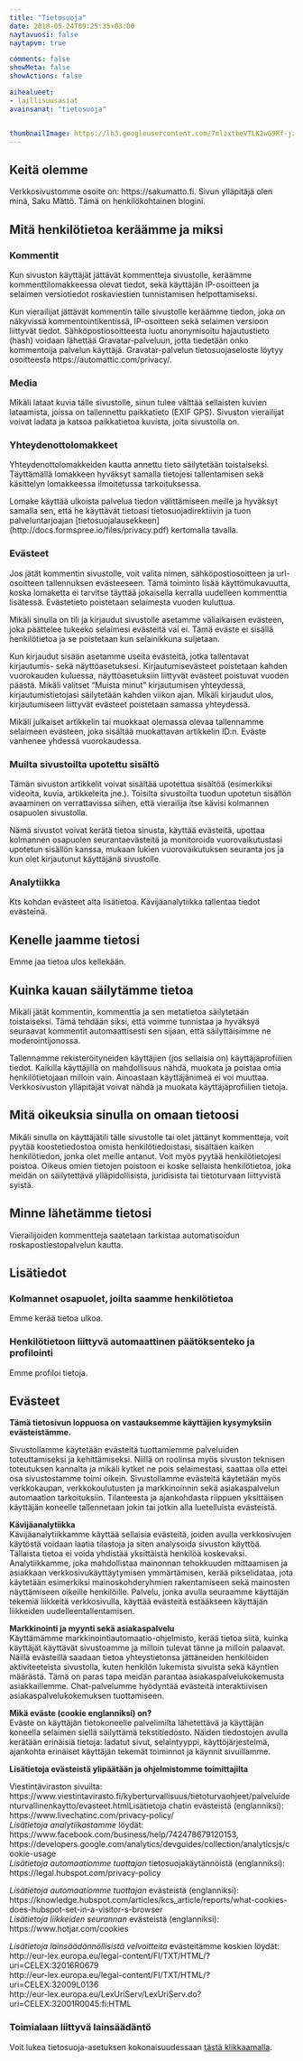 ```yaml
---
title: "Tietosuoja"
date: 2018-05-24T09:25:35+03:00
naytavuosi: false
naytapvm: true

comments: false
showMeta: false
showActions: false

aihealueet:
- laillisuusasiat
avainsanat: "tietosuoja"


thumbnailImage: https://lh3.googleusercontent.com/7mlzxtbeVTLK2wG9Rf-jzP5NCQJa7fZD80wrA4UROuiHkEuNMBEfQO31sn68KGsldNWunL80O0ScBzXXGeOKLpWlQZW07RpO618aNKjNv6I1BTvLzzFTnCPgDMs4RlEX72hyY80gUox83Uny9ujEldnJK7EQQrwdLehIUGilkbGg_HI-DN0vBLAX8LM95IQIIK0eelyUUcXg6xi7ltFzmgGYrEV_AmFPUvznNz-RWw6qUhk0uRlTScU2iHmTuZux6eDUNILsbQ74FsPBFnO1Q6zrs2IEJCYg_pPwBu2kKuXlVof_bVn-tyPf-uavC1JgWeMCqkiURQU_rdaS4mb7NrToEOosQVl0MysLxBMv6VpsWg6GwKeBQ9jcIllj2rDrjLB9C2aWYV6HqcbmYk97QsURQljx9YfqmoDIqEdWbCiUJf1FzjpRET4jOcTMdnCVRVUe1QNgFNpuYAh3MESDy5U6Kdj4o0Wc8WZE8vJ8ocK9dI1gxhm5eM7-K0Ll4-ih9UC27mJRJVg5eEA05_OMnFHt3kvEwz-_UxgbgE1GqPdKyIrlErszrgxySHiwMLTkuZv791gIIJiTGRzGZTN_4eHy2UJLcLDrlZyKUhs_fLrmul8RK7Hrm9LCOI8zWU6nSn1xpYRCVLOPuIZ5KWwHTJQcvh7-FrdG=w300-h224-no
---
```


<h2>Keitä olemme</h2>
<p>Verkkosivustomme osoite on: https://sakumatto.fi. Sivun ylläpitäjä olen minä, Saku Mättö. Tämä on henkilökohtainen blogini.</p>
<h2>Mitä henkilötietoa keräämme ja miksi</h2>
<h3>Kommentit</h3>
<p>Kun sivuston käyttäjät jättävät kommentteja sivustolle, keräämme kommenttilomakkeessa olevat tiedot, sekä käyttäjän IP-osoitteen ja selaimen versiotiedot roskaviestien tunnistamisen helpottamiseksi.</p>
<p>Kun vierailijat jättävät kommentin tälle sivustolle keräämme tiedon, joka on näkyvissä kommentointikentissä, IP-osoitteen sekä selaimen versioon liittyvät tiedot. Sähköpostiosoitteesta luotu anonymisoitu hajautustieto (hash) voidaan lähettää Gravatar-palveluun, jotta tiedetään onko kommentoija palvelun käyttäjä. Gravatar-palvelun tietosuojaseloste löytyy osoitteesta https://automattic.com/privacy/.</p>
<h3>Media</h3>
<p>Mikäli lataat kuvia tälle sivustolle, sinun tulee välttää sellaisten kuvien lataamista, joissa on tallennettu paikkatieto (EXIF GPS). Sivuston vierailijat voivat ladata ja katsoa paikkatietoa kuvista, joita sivustolla on.</p>
<h3>Yhteydenottolomakkeet</h3>
<p>Yhteydenottolomakkeiden kautta annettu tieto säilytetään toistaiseksi. Täyttämällä lomakkeen hyväksyt samalla tietojesi tallentamisen sekä käsittelyn lomakkeessa ilmoitetussa tarkoituksessa.</p>
<p>Lomake käyttää ulkoista palvelua tiedon välittämiseen meille ja hyväksyt samalla sen, että he käyttävät tietoasi tietosuojadirektiivin ja tuon palveluntarjoajan [tietosuojalausekkeen](http://docs.formspree.io/files/privacy.pdf) kertomalla tavalla.</p>
<h3>Evästeet</h3>
<p>Jos jätät kommentin sivustolle, voit valita nimen, sähköpostiosoitteen ja url-osoitteen tallennuksen evästeeseen. Tämä toiminto lisää käyttömukavuutta, koska lomaketta ei tarvitse täyttää jokaisella kerralla uudelleen kommenttia lisätessä. Evästetieto poistetaan selaimesta vuoden kuluttua.</p>
<p>Mikäli sinulla on tili ja kirjaudut sivustolle asetamme väliaikaisen evästeen, joka päättelee tukeeko selaimesi evästeitä vai ei. Tämä eväste ei sisällä henkilötietoa ja se poistetaan kun selainikkuna suljetaan.</p>
<p>Kun kirjaudut sisään asetamme useita evästeitä, jotka tallentavat kirjautumis- sekä näyttöasetuksesi. Kirjautumisevästeet poistetaan kahden vuorokauden kuluessa, näyttöasetuksiin liittyvät evästeet poistuvat vuoden päästä. Mikäli valitset “Muista minut” kirjautumisen yhteydessä, kirjautumistietojasi säilytetään kahden viikon ajan. Mikäli kirjaudut ulos, kirjautumiseen liittyvät evästeet poistetaan samassa yhteydessä.</p>
<p>Mikäli julkaiset artikkelin tai muokkaat olemassa olevaa tallennamme selaimeen evästeen, joka sisältää muokattavan artikkelin ID:n. Eväste vanhenee yhdessä vuorokaudessa.</p>
<h3>Muilta sivustoilta upotettu sisältö</h3>
<p>Tämän sivuston artikkelit voivat sisältää upotettua sisältöä (esimerkiksi videoita, kuvia, artikkeleita jne.). Toisilta sivustoilta tuodun upotetun sisällön avaaminen on verrattavissa siihen, että vierailija itse kävisi kolmannen osapuolen sivustolla.</p>
<p>Nämä sivustot voivat kerätä tietoa sinusta, käyttää evästeitä, upottaa kolmannen osapuolen seurantaevästeitä ja monitoroida vuorovaikutustasi upotetun sisällön kanssa, mukaan lukien vuorovaikutuksen seuranta jos ja kun olet kirjautunut käyttäjänä sivustolle.</p>
<h3>Analytiikka</h3>
<p>Kts kohdan evästeet alta lisätietoa. Kävijäanalytiikka tallentaa tiedot evästeinä.</p>
<h2>Kenelle jaamme tietosi</h2>
<p>Emme jaa tietoa ulos kellekään.</p>
<h2>Kuinka kauan säilytämme tietoa</h2>
<p>Mikäli jätät kommentin, kommenttia ja sen metatietoa säilytetään toistaiseksi. Tämä tehdään siksi, että voimme tunnistaa ja hyväksyä seuraavat kommentit automaattisesti sen sijaan, että säilyttäisimme ne moderointijonossa.</p>
<p>Tallennamme rekisteröityneiden käyttäjien (jos sellaisia on) käyttäjäprofiilien tiedot. Kaikilla käyttäjillä on mahdollisuus nähdä, muokata ja poistaa omia henkilötietojaan milloin vain. Ainoastaan käyttäjänimeä ei voi muuttaa. Verkkosivuston ylläpitäjät voivat nähdä ja muokata käyttäjäprofiilien tietoja.</p>
<h2>Mitä oikeuksia sinulla on omaan tietoosi</h2>
<p>Mikäli sinulla on käyttäjätili tälle sivustolle tai olet jättänyt kommentteja, voit pyytää koostetiedostoa omista henkilötiedoistasi, sisältäen kaiken henkilötiedon, jonka olet meille antanut. Voit myös pyytää henkilötietojesi poistoa. Oikeus omien tietojen poistoon ei koske sellaista henkilötietoa, joka meidän on säilytettävä ylläpidollisista, juridisista tai tietoturvaan liittyvistä syistä.</p>
<h2>Minne lähetämme tietosi</h2>
<p>Vierailijoiden kommentteja saatetaan tarkistaa automatisoidun roskapostiestopalvelun kautta.</p>
<h2>Lisätiedot</h2>
<h3>Kolmannet osapuolet, joilta saamme henkilötietoa</h3>
<p>Emme kerää tietoa ulkoa.</p>
<h3>Henkilötietoon liittyvä automaattinen päätöksenteko ja profilointi</h3>
<p>Emme profiloi tietoja.</p>
<h2>Evästeet</h2>
<p><strong>Tämä tietosivun loppuosa on vastauksemme käyttäjien kysymyksiin evästeistämme.</strong></p>
<p>Sivustollamme käytetään evästeitä tuottamiemme palveluiden toteuttamiseksi ja kehittämiseksi. Niillä on roolinsa myös sivuston teknisen toteutuksen kannalta ja mikäli kytket ne pois selaimestasi, saattaa olla ettei osa sivustostamme toimi oikein. Sivustollamme evästeitä käytetään myös verkkokaupan, verkkokoulutusten ja markkinoinnin sekä asiakaspalvelun automaation tarkoituksiin. Tilanteesta ja ajankohdasta riippuen yksittäisen käyttäjän koneelle tallennetaan jokin tai jotkin alla luetelluista evästeistä.</p>
<p><strong>Kävijäanalytiikka</strong><br />
Kävijäanalytiikkamme käyttää sellaisia evästeitä, joiden avulla verkkosivujen käytöstä voidaan laatia tilastoja ja siten analysoida sivuston käyttöä. Tällaista tietoa ei voida yhdistää yksittäistä henkilöä koskevaksi. Analytiikkamme, joka mahdollistaa mainonnan tehokkuuden mittaamisen ja asiakkaan verkkosivukäyttäytymisen ymmärtämisen, kerää pikselidataa, jota käytetään esimerkiksi mainoskohderyhmien rakentamiseen sekä mainosten näyttämiseen oikeille henkilöille. Palvelu, jonka avulla seuraamme käyttäjän tekemiä liikkeitä verkkosivulla, käyttää evästeitä estääkseen käyttäjän liikkeiden uudelleentallentamisen.</p>
<p><strong>Markkinointi ja myynti sekä asiakaspalvelu</strong><br />
Käyttämämme markkinointiautomaatio-ohjelmisto, kerää tietoa siitä, kuinka käyttäjät käyttävät sivustoamme ja milloin tulevat tänne ja milloin palaavat. Näillä evästeillä saadaan tietoa yhteystietonsa jättäneiden henkilöiden aktiviteeteista sivustolla, kuten henkilön lukemista sivuista sekä käyntien määrästä. Tämä on paras tapa meidän parantaa asiakaspalvelukokemusta asiakkaillemme. Chat-palvelumme hyödyntää evästeitä interaktiivisen asiakaspalvelukokemuksen tuottamiseen.</p>
<p><strong>Mikä eväste (cookie englanniksi) on?</strong><br />
Eväste on käyttäjän tietokoneelle palvelimilta lähetettävä ja käyttäjän koneella selaimen siellä säilyttämä tekstitiedosto. Näiden tiedostojen avulla kerätään erinäisiä tietoja: ladatut sivut, selaintyyppi, käyttöjärjestelmä, ajankohta erinäiset käyttäjän tekemät toiminnot ja käynnit sivuillamme.</p>
<p><strong>Lisätietoja evästeistä ylipäätään ja ohjelmistomme toimittajilta</strong></p>
<p>Viestintäviraston sivuilta: https://www.viestintavirasto.fi/kyberturvallisuus/tietoturvaohjeet/palveluidenturvallinenkaytto/evasteet.htmlLisätietoja chatin evästeistä (englanniksi): https://www.livechatinc.com/privacy-policy/<br />
<em>Lisätietoja analytiikastamme</em> löydät: https://www.facebook.com/business/help/742478679120153, https://developers.google.com/analytics/devguides/collection/analyticsjs/cookie-usage<br />
<em>Lisätietoja automaatiomme tuottajan</em> tietosuojakäytännöistä (englanniksi): https://legal.hubspot.com/privacy-policy</p>
<p><em>Lisätietoja automaatiomme tuottajan</em> evästeistä (englanniksi): https://knowledge.hubspot.com/articles/kcs_article/reports/what-cookies-does-hubspot-set-in-a-visitor-s-browser<br />
<em>Lisätietoja liikkeiden seurannan</em> evästeistä (englanniksi): https://www.hotjar.com/cookies</p>
<p><em>Lisätietoja lainsäädännöllisistä velvoitteita</em> evästeitämme koskien löydät: http://eur-lex.europa.eu/legal-content/FI/TXT/HTML/?uri=CELEX:32016R0679<br />
http://eur-lex.europa.eu/legal-content/FI/TXT/HTML/?uri=CELEX:32009L0136<br />
http://eur-lex.europa.eu/LexUriServ/LexUriServ.do?uri=CELEX:32001R0045:fi:HTML</p>
<h3>Toimialaan liittyvä lainsäädäntö</h3>
<p>Voit lukea tietosuoja-asetuksen kokonaisuudessaan <a href="https://eur-lex.europa.eu/legal-content/FI/TXT/HTML/?uri=OJ:L:2016:119:FULL&amp;from=FI#d1e1874-1-1" target="_blank" rel="noopener">tästä klikkaamalla</a>.</p>